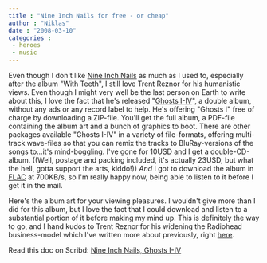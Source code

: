 ```yaml
---
title : "Nine Inch Nails for free - or cheap"
author : "Niklas"
date : "2008-03-10"
categories : 
 - heroes
 - music
---
```


Even though I don't like [Nine Inch Nails](http://nin.com) as much as I used to, especially after the album "With Teeth", I still love Trent Reznor for his humanistic views. Even though I might very well be the last person on Earth to write about this, I love the fact that he's released "[Ghosts I-IV](http://ghosts.nin.com/main/home)", a double album, without any ads or any record label to help. He's offering "Ghosts I" free of charge by downloading a ZIP-file. You'll get the full album, a PDF-file containing the album art and a bunch of graphics to boot. There are other packages available "Ghosts I-IV" in a variety of file-formats, offering multi-track wave-files so that you can remix the tracks to BluRay-versions of the songs to...it's mind-boggling. I've gone for 10USD and I get a double-CD-album. ((Well, postage and packing included, it's actually 23USD, but what the hell, gotta support the arts, kiddo!)) _And_ I got to download the album in [FLAC](http://flac.sourceforge.net/faq.html#general__what_is) at 700KB/s, so I'm really happy now, being able to listen to it before I get it in the mail.

Here's the album art for your viewing pleasures. I wouldn't give more than I did for this album, but I love the fact that I could download and listen to a substantial portion of it before making my mind up. This is definitely the way to go, and I hand kudos to Trent Reznor for his widening the Radiohead business-model which I've written more about previously, right [here](https://niklasblog.com/?p=1351).

<script>document.write('<noscript>');</noscript></script>

  
<script type="text/javascript" src="http://www.scribd.com/javascripts/view.js"></script>

Read this doc on Scribd: [Nine Inch Nails, Ghosts I-IV](http://www.scribd.com/doc/2213467/Nine-Inch-Nails-Ghosts-IIV)

<script type="text/javascript">var scribd_doc = new scribd.Document(2213467, 'key-1tenh74j5w6o5z6ynbko'); scribd_doc.addParam('height', 315); scribd_doc.addParam('width', 500); scribd_doc.addParam('page', 1); scribd_doc.addParam('mode', 'slideshow'); scribd_doc.write('embedded_flash_2213467_15phy8');</script>
